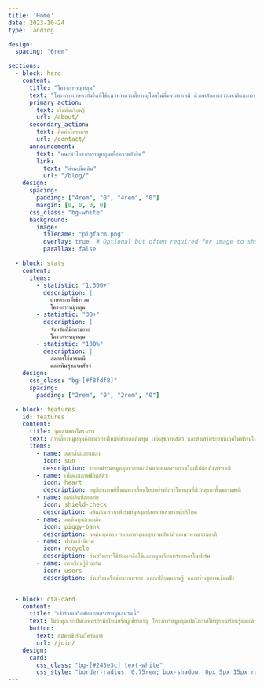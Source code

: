 ```yaml
---
title: 'Home'
date: 2023-10-24
type: landing

design:
  spacing: "6rem"

sections:
  - block: hero
    content:
      title: "โครงการหมูหลุม"
      text: "โครงการเกษตรยั่งยืนที่ใช้แนวทางการเลี้ยงหมูโดยไม่พึ่งพาสารเคมี ด้วยหลักการธรรมชาติและการจัดการอินทรีย์"
      primary_action:
        text: เริ่มต้นเรียนรู้
        url: /about/
      secondary_action:
        text: ติดต่อโครงการ
        url: /contact/
      announcement:
        text: "แนะนำโครงการหมูหลุมเพื่อความยั่งยืน"
        link:
          text: "อ่านเพิ่มเติม"
          url: "/blog/"
    design:
      spacing:
        padding: ["4rem", "0", "4rem", "0"]
        margin: [0, 0, 0, 0]
      css_class: "bg-white"
      background:
        image:
          filename: "pigfarm.png"
          overlay: true  # Optional but often required for image to show
          parallax: false

  - block: stats
    content:
      items:
        - statistic: "1,500+"
          description: |
            เกษตรกรที่เข้าร่วม  
            โครงการหมูหลุม
        - statistic: "30+"
          description: |
            จังหวัดที่มีการขยาย  
            โครงการหมูหลุม
        - statistic: "100%"
          description: |
            ลดการใช้สารเคมี  
            และเพิ่มสุขภาพสัตว์
    design:
      css_class: "bg-[#f8fdf8]"
      spacing:
        padding: ["2rem", "0", "2rem", "0"]

  - block: features
    id: features
    content:
      title: จุดเด่นของโครงการ
      text: การเลี้ยงหมูหลุมคือแนวทางใหม่ที่ช่วยลดต้นทุน เพิ่มสุขภาพสัตว์ และส่งเสริมระบบนิเวศในฟาร์มให้ยั่งยืน
      items:
        - name: ลดกลิ่นและแมลง
          icon: sun
          description: ระบบฟาร์มหมูหลุมช่วยลดกลิ่นและแมลงรบกวนโดยไม่ต้องใช้สารเคมี
        - name: เพิ่มคุณภาพชีวิตสัตว์
          icon: heart
          description: หมูมีสุขภาพดีขึ้นและเคลื่อนไหวอย่างอิสระในหลุมที่มีวัสดุรองพื้นธรรมชาติ
        - name: ผลผลิตปลอดภัย
          icon: shield-check
          description: ผลิตภัณฑ์จากฟาร์มหมูหลุมปลอดภัยสำหรับผู้บริโภค
        - name: ลดต้นทุนการผลิต
          icon: piggy-bank
          description: ลดต้นทุนอาหารและการดูแลสุขภาพสัตว์ด้วยแนวทางธรรมชาติ
        - name: ฟาร์มเชิงนิเวศ
          icon: recycle
          description: ส่งเสริมการใช้วัสดุเหลือใช้และหมุนเวียนทรัพยากรในฟาร์ม
        - name: การเรียนรู้ร่วมกัน
          icon: users
          description: ส่งเสริมเครือข่ายเกษตรกร แลกเปลี่ยนความรู้ และสร้างชุมชนเข้มแข็ง


  - block: cta-card
    content:
      title: "เข้าร่วมเครือข่ายเกษตรกรหมูหลุมวันนี้"
      text: ไม่ว่าคุณจะเป็นเกษตรกรมือใหม่หรือผู้เชี่ยวชาญ โครงการหมูหลุมเปิดโอกาสให้ทุกคนเรียนรู้และเติบโตไปด้วยกัน
      button:
        text: สมัครเข้าร่วมโครงการ
        url: /join/
    design:
      card:
        css_class: "bg-[#245e3c] text-white"
        css_style: "border-radius: 0.75rem; box-shadow: 0px 5px 15px rgba(0,0,0,0.1);"
---
```

